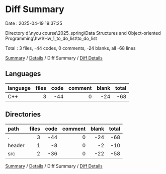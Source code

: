 # Diff Summary

Date : 2025-04-19 19:37:25

Directory d:\\nycu course\\2025_spring\\Data Structures and Object-oriented Programming\\hw1\\Hw_1_to_do_list\\to_do_list

Total : 3 files,  -44 codes, 0 comments, -24 blanks, all -68 lines

[Summary](results.md) / [Details](details.md) / Diff Summary / [Diff Details](diff-details.md)

## Languages
| language | files | code | comment | blank | total |
| :--- | ---: | ---: | ---: | ---: | ---: |
| C++ | 3 | -44 | 0 | -24 | -68 |

## Directories
| path | files | code | comment | blank | total |
| :--- | ---: | ---: | ---: | ---: | ---: |
| . | 3 | -44 | 0 | -24 | -68 |
| header | 1 | -8 | 0 | -2 | -10 |
| src | 2 | -36 | 0 | -22 | -58 |

[Summary](results.md) / [Details](details.md) / Diff Summary / [Diff Details](diff-details.md)